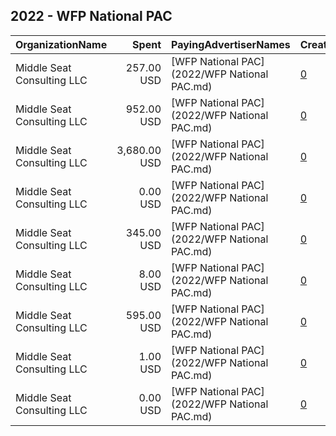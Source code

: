 ## 2022 - WFP National PAC 
|OrganizationName|Spent|PayingAdvertiserNames|CreativeUrls|Impressions|Genders|AgeBrackets|CountryCodes|BillingAddresses|CandidateBallotInformation|
|:---|---:|:---|:---|---:|:---|:---|:---|:---|:---|
|Middle Seat Consulting  LLC|257.00 USD|[WFP National PAC](2022/WFP National PAC.md)|[0](https://www.snap.com/political-ads/asset/fb1a8970248e79239012caa1f1bdfe9426bdcec9987d79d51377b9ded17ac79e?mediaType=mp4)|61,214||18+|united states|"Po Box 21600,Washington,20009,US"|WFP National PAC|
|Middle Seat Consulting  LLC|952.00 USD|[WFP National PAC](2022/WFP National PAC.md)|[0](https://www.snap.com/political-ads/asset/fb1a8970248e79239012caa1f1bdfe9426bdcec9987d79d51377b9ded17ac79e?mediaType=mp4)|226,740||18+|united states|"Po Box 21600,Washington,20009,US"|WFP National PAC|
|Middle Seat Consulting  LLC|3,680.00 USD|[WFP National PAC](2022/WFP National PAC.md)|[0](https://www.snap.com/political-ads/asset/6d80cc692dcfa1281469754c61e15f23046738166c409e9262272e97134da8e3?mediaType=mp4)|222,064||18+|united states|"Po Box 21600,Washington,20009,US"|WFP National PAC|
|Middle Seat Consulting  LLC|0.00 USD|[WFP National PAC](2022/WFP National PAC.md)|[0](https://www.snap.com/political-ads/asset/261bd78beff98ded541f301b3a154388bad56335dd3af18272f3b00d47f64c2f?mediaType=mp4)|18||18-49|united states|"Po Box 21600,Washington,20009,US"|WFP National PAC|
|Middle Seat Consulting  LLC|345.00 USD|[WFP National PAC](2022/WFP National PAC.md)|[0](https://www.snap.com/political-ads/asset/fb1a8970248e79239012caa1f1bdfe9426bdcec9987d79d51377b9ded17ac79e?mediaType=mp4)|92,167||18-49|united states|"Po Box 21600,Washington,20009,US"|WFP National PAC|
|Middle Seat Consulting  LLC|8.00 USD|[WFP National PAC](2022/WFP National PAC.md)|[0](https://www.snap.com/political-ads/asset/261bd78beff98ded541f301b3a154388bad56335dd3af18272f3b00d47f64c2f?mediaType=mp4)|2,303|FEMALE|18+|united states|"Po Box 21600,Washington,20009,US"|WFP National PAC|
|Middle Seat Consulting  LLC|595.00 USD|[WFP National PAC](2022/WFP National PAC.md)|[0](https://www.snap.com/political-ads/asset/fb1a8970248e79239012caa1f1bdfe9426bdcec9987d79d51377b9ded17ac79e?mediaType=mp4)|147,976|FEMALE|18+|united states|"Po Box 21600,Washington,20009,US"|WFP National PAC|
|Middle Seat Consulting  LLC|1.00 USD|[WFP National PAC](2022/WFP National PAC.md)|[0](https://www.snap.com/political-ads/asset/261bd78beff98ded541f301b3a154388bad56335dd3af18272f3b00d47f64c2f?mediaType=mp4)|318||18+|united states|"Po Box 21600,Washington,20009,US"|WFP National PAC|
|Middle Seat Consulting  LLC|0.00 USD|[WFP National PAC](2022/WFP National PAC.md)|[0](https://www.snap.com/political-ads/asset/261bd78beff98ded541f301b3a154388bad56335dd3af18272f3b00d47f64c2f?mediaType=mp4)|82||18+|united states|"Po Box 21600,Washington,20009,US"|WFP National PAC|
